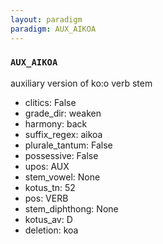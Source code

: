 ```yaml
---
layout: paradigm
paradigm: AUX_AIKOA
---
```

### ` AUX_AIKOA `

auxiliary version of ko:o verb stem
* clitics: False
* grade_dir: weaken
* harmony: back
* suffix_regex: aikoa
* plurale_tantum: False
* possessive: False
* upos: AUX
* stem_vowel: None
* kotus_tn: 52
* pos: VERB
* stem_diphthong: None
* kotus_av: D
* deletion: koa
